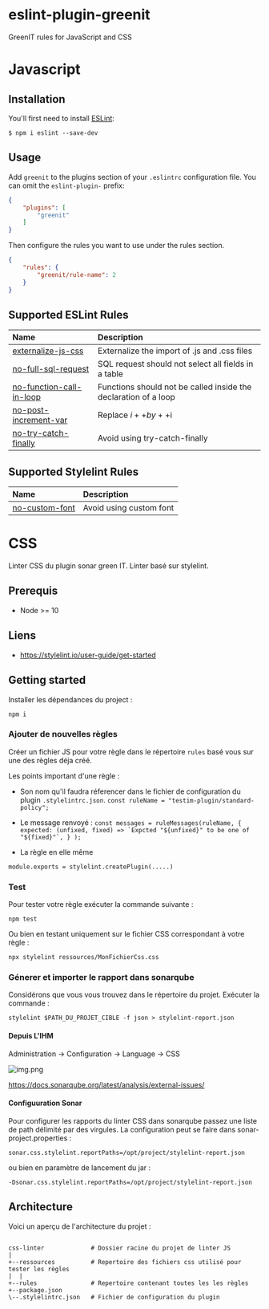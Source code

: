 # eslint-plugin-greenit

GreenIT rules for JavaScript and CSS

# Javascript 

## Installation 

You'll first need to install [ESLint](http://eslint.org):

```
$ npm i eslint --save-dev
```

## Usage

Add `greenit` to the plugins section of your `.eslintrc` configuration file. You can omit the `eslint-plugin-` prefix:

```json
{
    "plugins": [
        "greenit"
    ]
}
```

Then configure the rules you want to use under the rules section.

```json
{
    "rules": {
        "greenit/rule-name": 2
    }
}
```

## Supported ESLint Rules

| Name | Description |
| :--  | :--         |
| [externalize-js-css](docs/rules/js/externalize-js-css.md) | Externalize the import of .js and .css files |
| [no-full-sql-request](docs/rules/js/no-full-sql-request.md) | SQL request should not select all fields in a table |
| [no-function-call-in-loop](docs/rules/js/no-function-call-in-loop.md) | Functions should not be called inside the declaration of a loop |
| [no-post-increment-var](docs/rules/js/no-post-increment-var.md) | Replace $i++ by ++$i |
| [no-try-catch-finally](docs/rules/js/no-try-catch-finally.md) | Avoid using try-catch-finally |

## Supported Stylelint Rules

| Name | Description |
| :--  | :--         |
| [no-custom-font](docs/rules/css/no-custom-font.md) | Avoid using custom font |

# CSS

Linter CSS du plugin sonar green IT. Linter basé sur stylelint. 

## Prerequis
- Node >= 10

## Liens

- https://stylelint.io/user-guide/get-started

## Getting started

Installer les dépendances du project :

`npm i`

### Ajouter de nouvelles règles

Créer un fichier JS pour votre règle dans le répertoire `rules` basé vous sur une des règles déja créé.

Les points important d'une règle :

- Son nom qu'il faudra réferencer dans le fichier de configuration du plugin `.stylelintrc.json`.
`const ruleName = "testim-plugin/standard-policy";
`

- Le message renvoyé :
``const messages = ruleMessages(ruleName, {
expected: (unfixed, fixed) => `Expcted "${unfixed}" to be one of "${fixed}"`, }
);
``

- La règle en elle même

`module.exports = stylelint.createPlugin(.....)`


### Test
Pour tester votre règle exécuter la commande suivante :

`npm test`

Ou bien en testant uniquement sur le fichier CSS correspondant à votre règle :

`npx stylelint ressources/MonFichierCss.css `

### Génerer et importer le rapport dans sonarqube

Considérons que vous vous trouvez dans le répertoire du projet. Exécuter la commande :

`stylelint $PATH_DU_PROJET_CIBLE -f json > stylelint-report.json`

#### Depuis L'IHM
Administration -> Configuration -> Language -> CSS

![img.png](../images/img_6.png)

https://docs.sonarqube.org/latest/analysis/external-issues/

#### Configuuration Sonar

Pour configurer les rapports du linter CSS dans sonarqube passez une liste de path délimité par des virgules.
La configuration peut se faire dans sonar-project.properties : 

`sonar.css.stylelint.reportPaths=/opt/project/stylelint-report.json`

ou bien en paramètre de lancement du jar :

`-Dsonar.css.stylelint.reportPaths=/opt/project/stylelint-report.json`

## Architecture

Voici un aperçu de l'architecture du projet :
```

css-linter             # Dossier racine du projet de linter JS
|
+--ressources          # Repertoire des fichiers css utilisé pour tester les règles
|  |
+--rules               # Repertoire contenant toutes les les règles
+--package.json  
\--.stylelintrc.json   # Fichier de configuration du plugin
```
